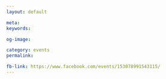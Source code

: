 ```yaml
---
layout: default

meta: 
keywords: 

og-image: 

category: events
permalink: 

fb-link: https://www.facebook.com/events/153078991543115/
---
```


